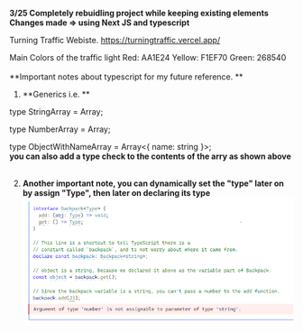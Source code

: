 **3/25 Completely rebuidling project while keeping existing elements**
**Changes made => using Next JS and typescript**

Turning Traffic Webiste. 
https://turningtraffic.vercel.app/

Main Colors of the traffic light
Red: AA1E24 Yellow: F1EF70 Green: 268540
<br><br>
**Important notes about typescript for my future reference. **
1. **Generics i.e. **

type StringArray = Array<string>;
  
type NumberArray = Array<number>;
  
type ObjectWithNameArray = Array<{ name: string }>; <br>
**you can also add a type check to the contents of the arry as shown above**
<br><br>

2. **Another important note, you can dynamically set the "type" later on by assign "Type", then later on declaring its type**
![dynamic_type](https://github.com/kobayashikento/turningtraffic/blob/main/src/assests/readme_pictures/キャプチャ.PNG/?raw=true)
